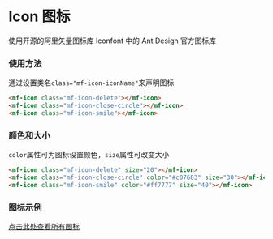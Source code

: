 # Icon 图标

使用开源的阿里矢量图标库 Iconfont 中的 Ant Design 官方图标库

### 使用方法

通过设置类名`class="mf-icon-iconName"`来声明图标

```html
<mf-icon class="mf-icon-delete"></mf-icon>
<mf-icon class="mf-icon-close-circle"></mf-icon>
<mf-icon class="mf-icon-smile"></mf-icon>
```

### 颜色和大小

`color`属性可为图标设置颜色，`size`属性可改变大小

```html
<mf-icon class="mf-icon-delete" size="20"></mf-icon>
<mf-icon class="mf-icon-close-circle" color="#c07683" size="30"></mf-icon>
<mf-icon class="mf-icon-smile" color="#ff7777" size="40"></mf-icon>
```

### 图标示例

[点击此处查看所有图标](https://www.iconfont.cn/collections/detail?spm=a313x.7781069.1998910419.d9df05512&cid=9402)
